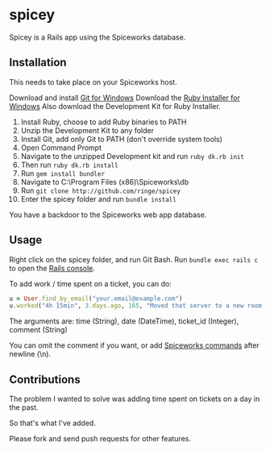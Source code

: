# spicey

Spicey is a Rails app using the Spiceworks database.

## Installation

This needs to take place on your Spiceworks host.

Download and install [Git for Windows](http://git-scm.com/download/win)
Download the [Ruby Installer for Windows](http://rubyinstaller.org/)
Also download the Development Kit for Ruby Installer.

1. Install Ruby, choose to add Ruby binaries to PATH
2. Unzip the Development Kit to any folder
3. Install Git, add only Git to PATH (don't override system tools)
4. Open Command Prompt
5. Navigate to the unzipped Development kit and run ```ruby dk.rb init```
6. Then run ```ruby dk.rb install```
7. Run ```gem install bundler```
7. Navigate to C:\Program Files (x86)\Spiceworks\db
8. Run ```git clone http://github.com/ringe/spicey```
9. Enter the spicey folder and run ```bundle install```

You have a backdoor to the Spiceworks web app database.

## Usage

Right click on the spicey folder, and run Git Bash.
Run ```bundle exec rails c``` to open the [Rails console](http://guides.rubyonrails.org/command_line.html).

To add work / time spent on a ticket, you can do:

```ruby
u = User.find_by_email("your.email@example.com")
u.worked("4h 15min", 3.days.ago, 165, "Moved that server to a new room.\n#close")
```

The arguments are: time (String), date (DateTime), ticket_id (Integer), comment (String)

You can omit the comment if you want, or add [Spiceworks commands](http://community.spiceworks.com/help/Tickets_Anywhere) after newline (\n).

## Contributions

The problem I wanted to solve was adding time spent on tickets on a day in the past.

So that's what I've added.

Please fork and send push requests for other features.
